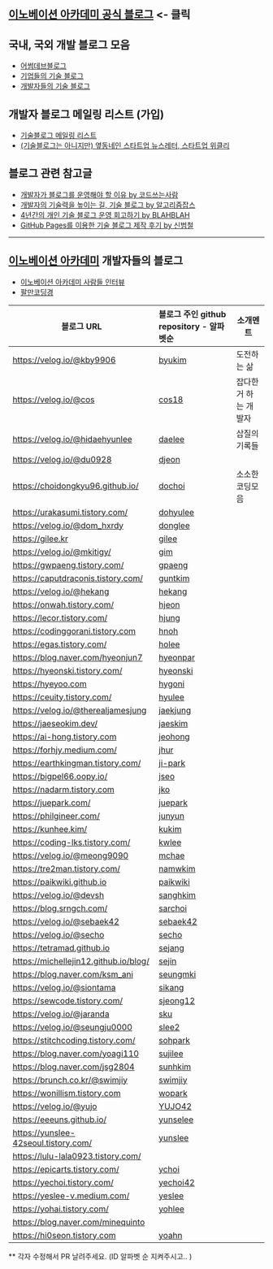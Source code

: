 ## [이노베이션 아카데미 공식 블로그](https://42place.innovationacademy.kr/) <- 클릭

## 국내, 국외 개발 블로그 모음

* [어썸데브블로그](https://github.com/awesome-devblog/awesome-devblog)
* [기업들의 기술 블로그](tech_blogs.md)
* [개발자들의 기술 블로그](personal_blogs.md)

## 개발자 블로그 메일링 리스트 (가입)

* [기술블로그 메일링 리스트](https://42place.innovationacademy.kr/newsletter)
* [(기술블로그는 아니지만) 옆동네인 스타트업 뉴스레터, 스타트업 위클리](http://glance.media/subscription/subscribe)

## 블로그 관련 참고글

* [개발자가 블로그를 운영해야 할 이유 by 코드쓰는사람](https://taegon.kim/archives/7107)
* [개발자의 기술력을 높이는 길, 기술 블로그 by 알고리즘잡스](https://brunch.co.kr/@thswlsgh/6)
* [4년간의 개인 기술 블로그 운영 회고하기 by BLAHBLAH](https://www.holaxprogramming.com/2016/11/17/blahblah-writing-as-programmer/)
* [GitHub Pages를 이용한 기술 블로그 제작 후기 by 신범철](https://medium.com/deliverytechkorea/github-pages를-이용한-기술-블로그-제작-후기-77ce4b5e5564)

----------

## [이노베이션 아카데미](https://innovationacademy.kr) 개발자들의 블로그

* [이노베이션 아카데미 사람들 인터뷰](https://humansof42.com)
* [팔만코딩경](https://80000coding.oopy.io)

| 블로그 URL                           | 블로그 주인 github repository - 알파벳순        | 소개멘트 |
| ------------------------------------ | :---------------------------------------------- | -----------|
| https://velog.io/@kby9906            | [byukim](https://github.com/AndroidNetrunner)   | 도전하는 삶 |
| https://velog.io/@cos                | [cos18](https://github.com/cos18)               | 잡다한거 하는 개발자|
| https://velog.io/@hidaehyunlee       | [daelee](https://github.com/hidaehyunlee)       | 삽질의 기록들|
| https://velog.io/@du0928             | [djeon](https://github.com/Daewoong-Jeon)       ||
| https://choidongkyu96.github.io/     | [dochoi](https://github.com/ChoiDongKyu96)      | 소소한 코딩모음|
| https://urakasumi.tistory.com/       | [dohyulee](https://github.com/Soksurim)         ||
| https://velog.io/@dom_hxrdy          | [donglee](https://github.com/DomMorello)        ||
| https://gilee.kr                     | [gilee](https://github.com/weg901127)           ||
| https://velog.io/@mkitigy/           | [gim](https://github.com/GwangYeol-Im)          ||
| https://gwpaeng.tistory.com/         | [gpaeng](https://gwpaeng.tistory.com/)          ||
| https://caputdraconis.tistory.com/   | [guntkim](https://caputdraconis.tistory.com/)   ||
| https://velog.io/@hekang             | [hekang](https://github.com/hekang42)           ||
| https://onwah.tistory.com/           | [hjeon](https://github.com/jho2301)             ||
| https://lecor.tistory.com/           | [hjung](https://github.com/hysimok)             ||
| https://codinggorani.tistory.com     | [hnoh](https://codinggorani.tistory.com)        ||
| https://egas.tistory.com/            | [holee](https://github.com/hochan222)           ||
| https://blog.naver.com/hyeonjun7     | [hyeonpar](https://github.com/c2lv)             ||
| https://hyeonski.tistory.com/        | [hyeonski](https://github.com/hyeonski)         ||
| https://hyeyoo.com                   | [hygoni](https://github.com/hygoni)             ||
| https://ceuity.tistory.com/          | [hyulee](https://github.com/ceuity)             ||
| https://velog.io/@therealjamesjung   | [jaekjung](https://github.com/therealjamesjung) ||
| https://jaeseokim.dev/               | [jaeskim](https://github.com/jaeSeoKim)         ||
| https://ai-hong.tistory.com          | [jeohong](https://ai-hong.tistory.com)          ||
| https://forhjy.medium.com/           | [jhur](https://github.com/jiyoon1156)           ||
| https://earthkingman.tistory.com/    | [ji-park](https://github.com/earthkingman)      ||
| https://bigpel66.oopy.io/            | [jseo](https://github.com/bigpel66)             ||
| https://nadarm.tistory.com           | [jko](https://github.com/nadarm)                ||
| https://juepark.com/                 | [juepark](https://github.com/humonnom)          ||
| https://philgineer.com/              | [junyun](https://github.com/philgineer)         ||
| https://kunhee.kim/                  | [kukim](https://github.com/ku-kim)              ||
| https://coding-lks.tistory.com/      | [kwlee](https://github.com/Lks9172)             ||
| https://velog.io/@meong9090          | [mchae](https://github.com/meong99)             ||
| https://tre2man.tistory.com/         | [namwkim](https://github.com/tre2man)           ||
| https://paikwiki.github.io           | [paikwiki](https://github.com/paikwiki)         ||
| https://velog.io/@devsh              | [sanghkim](https://github.com/atlanboa)         ||
| https://blog.srngch.com/             | [sarchoi](https://github.com/srngch)            ||
| https://velog.io/@sebaek42           | [sebaek42](https://github.com/sebaek42)         ||
| https://velog.io/@secho              | [secho](https://github.com/seongsangCHO)        ||
| https://tetramad.github.io           | [sejang](https://github.com/Tetramad)           ||
| https://michellejin12.github.io/blog/| [sejin](https://michellejin12.github.io/blog/)  ||
| https://blog.naver.com/ksm_ani       | [seungmki](https://gitlab.com/ksmani0)          ||
| https://velog.io/@siontama           | [sikang](https://velog.io/@siontama)            ||
| https://sewcode.tistory.com/         | [sjeong12](https://github.com/sjeong12)         ||
| https://velog.io/@jaranda            | [sku](https://github.com/ksks723)               ||
| https://velog.io/@seungju0000        | [slee2](https://github.com/Lee-seungju)         ||
| https://stitchcoding.tistory.com/    | [sohpark](https://github.com/pje1740)           ||
| https://blog.naver.com/yoagi110      | [sujilee](https://github.com/yoagi110)          ||
| https://blog.naver.com/jsg2804       | [sunhkim](https://github.com/mocha-kim)         ||
| https://brunch.co.kr/@swimjiy        | [swimjiy](https://github.com/swimjiy)           ||
| https://wonillism.tistory.com        | [wopark](https://github.com/WONILLISM)          ||
| https://velog.io/@yujo               | [YUJO42](https://github.com/YUJO42)             ||
| https://eeeuns.github.io/            | [yunselee](https://github.com/EeeUnS)           ||
| https://yunslee-42seoul.tistory.com/ | [yunslee](https://github.com/exgs)              ||
| https://lulu-lala0923.tistory.com/   |                                                 ||
| https://epicarts.tistory.com/        | [ychoi](https://github.com/epicarts)            ||
| https://yechoi.tistory.com/          | [yechoi42](https://github.com/yechoi42)         ||
| https://yeslee-v.medium.com/         | [yeslee](https://github.com/yeslee-v)           ||
| https://yohai.tistory.com/           | [yohlee](https://github.com/l-yohai)            ||
| https://blog.naver.com/minequinto    |                                                 ||
| https://hi0seon.tistory.com          | [yoahn](https://hi0seon.tistory.com)            ||


** 각자 수정해서 PR 날려주세요. (ID 알파벳 순 지켜주시고.. )

